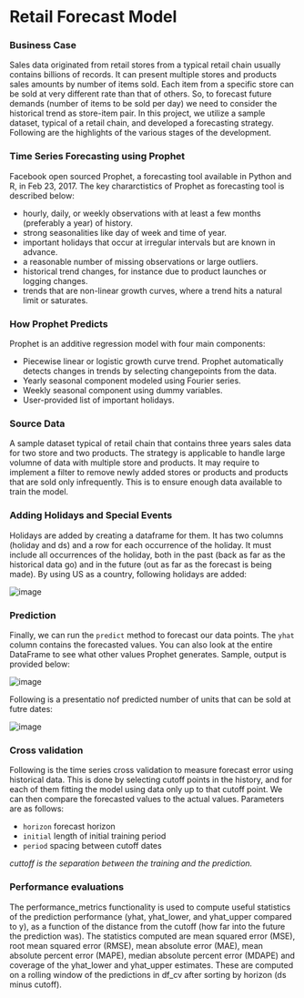 # Retail Forecast Model
### Business Case
Sales data originated from retail stores from a typical retail chain usually contains billions of records. It can present multiple stores and products sales amounts by number of items sold. Each item from a specific store can be sold at very different rate than that of others. So, to forecast future demands (number of items to be sold per day) we need to consider the historical trend as store-item pair. In this project, we utilize a sample dataset, typical of a retail chain, and developed a forecasting strategy. Following are the highlights of the various stages of the development.

### Time Series Forecasting using Prophet
Facebook open sourced Prophet, a forecasting tool available in Python and R, in Feb 23, 2017. The key chararctistics of Prophet as forecasting tool is described below: 
- hourly, daily, or weekly observations with at least a few months (preferably a year) of history.
- strong seasonalities like day of week and time of year.
- important holidays that occur at irregular intervals but are known in advance. 
- a reasonable number of missing observations or large outliers.
- historical trend changes, for instance due to product launches or logging changes.
- trends that are non-linear growth curves, where a trend hits a natural limit or saturates.

### How Prophet Predicts
Prophet is an additive regression model with four main components:

- Piecewise linear or logistic growth curve trend. Prophet automatically detects changes in trends by selecting changepoints from the data.
- Yearly seasonal component modeled using Fourier series.
- Weekly seasonal component using dummy variables.
- User-provided list of important holidays.

### Source Data
A sample dataset typical of retail chain that contains three years sales data for two store and two products. The strategy is applicable to handle large volumne of data with multiple store and products. It may require to implement a filter to remove newly added stores or products and products that are sold only infrequently. This is to ensure enough data available to train the model. 

### Adding Holidays and Special Events 
Holidays are added by creating a dataframe for them. It has two columns (holiday and ds) and a row for each occurrence of the holiday. It must include all occurrences of the holiday, both in the past (back as far as the historical data go) and in the future (out as far as the forecast is being made). By using US as a country, following holidays are added:

![image](https://github.com/uddin007/retailforecast/assets/37245809/cb6416fa-4151-4710-b254-4e6a40599600)

### Prediction
Finally, we can run the `predict` method to forecast our data points. The `yhat` column contains the forecasted values. You can also look at the entire DataFrame to see what other values Prophet generates. Sample, output is provided below:

![image](https://github.com/uddin007/retailforecast/assets/37245809/6d5b43fd-126b-4b27-90cd-97bca6672c93)

Following is a presentatio nof predicted number of units that can be sold at futre dates:

![image](https://github.com/uddin007/retailforecast/assets/37245809/c16bb0ee-e0fc-41bb-a73b-e6b32a03c9de)

### Cross validation
Following is the time series cross validation to measure forecast error using historical data. This is done by selecting cutoff points in the history, and for each of them fitting the model using data only up to that cutoff point. We can then compare the forecasted values to the actual values. Parameters are as follows:
- `horizon` forecast horizon
- `initial` length of initial training period
- `period` spacing between cutoff dates

*cuttoff is the separation between the training and the prediction.*

### Performance evaluations
The performance_metrics functionality is used to compute useful statistics of the prediction performance (yhat, yhat_lower, and yhat_upper compared to y), as a function of the distance from the cutoff (how far into the future the prediction was). The statistics computed are mean squared error (MSE), root mean squared error (RMSE), mean absolute error (MAE), mean absolute percent error (MAPE), median absolute percent error (MDAPE) and coverage of the yhat_lower and yhat_upper estimates. These are computed on a rolling window of the predictions in df_cv after sorting by horizon (ds minus cutoff).





